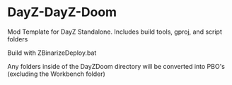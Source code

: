 # DayZ-DayZ-Doom
Mod Template for DayZ Standalone. Includes build tools, gproj, and script folders


Build with ZBinarizeDeploy.bat


Any folders inside of the DayZDoom directory will be converted into PBO's (excluding the Workbench folder)
